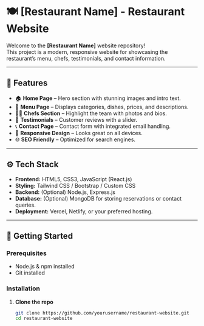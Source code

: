 # 🍽️ [Restaurant Name] - Restaurant Website

Welcome to the **[Restaurant Name]** website repository!  
This project is a modern, responsive website for showcasing the restaurant’s menu, chefs, testimonials, and contact information.

---

## 📌 Features

- 🏠 **Home Page** – Hero section with stunning images and intro text.
- 🍔 **Menu Page** – Displays categories, dishes, prices, and descriptions.
- 👨‍🍳 **Chefs Section** – Highlight the team with photos and bios.
- 💬 **Testimonials** – Customer reviews with a slider.
- 📞 **Contact Page** – Contact form with integrated email handling.
- 📱 **Responsive Design** – Looks great on all devices.
- 🌐 **SEO Friendly** – Optimized for search engines.

---

## ⚙️ Tech Stack

- **Frontend:** HTML5, CSS3, JavaScript (React.js)
- **Styling:** Tailwind CSS / Bootstrap / Custom CSS
- **Backend:** (Optional) Node.js, Express.js
- **Database:** (Optional) MongoDB for storing reservations or contact queries.
- **Deployment:** Vercel, Netlify, or your preferred hosting.

---

## 🚀 Getting Started

### Prerequisites

- Node.js & npm installed
- Git installed

### Installation

1. **Clone the repo**
   ```bash
   git clone https://github.com/yourusername/restaurant-website.git
   cd restaurant-website
